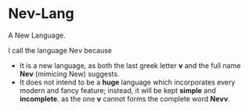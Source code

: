 # Neν-Lang

A New Language.

I call the language Neν because

- It is a new language, as both the last greek letter **ν** and the full name **Neν** (mimicing New) suggests.
- It does not intend to be a **huge** language which incorporates every modern and fancy feature;
  instead, it will be kept **simple** and **incomplete**. as the one **ν** cannot forms the complete word **Neνν**.
